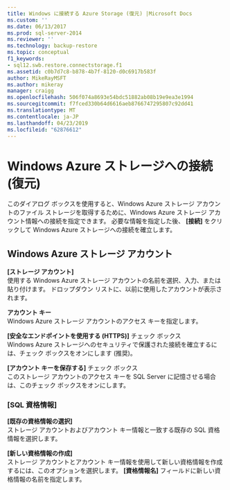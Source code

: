 ```yaml
---
title: Windows に接続する Azure Storage (復元) |Microsoft Docs
ms.custom: ''
ms.date: 06/13/2017
ms.prod: sql-server-2014
ms.reviewer: ''
ms.technology: backup-restore
ms.topic: conceptual
f1_keywords:
- sql12.swb.restore.connectstorage.f1
ms.assetid: c0b7d7c8-b878-4b7f-8120-d0c6917b583f
author: MikeRayMSFT
ms.author: mikeray
manager: craigg
ms.openlocfilehash: 506f074a8693e54bdc51882ab08b19e9ea3e1994
ms.sourcegitcommit: f7fced330b64d6616aeb8766747295807c92dd41
ms.translationtype: MT
ms.contentlocale: ja-JP
ms.lasthandoff: 04/23/2019
ms.locfileid: "62876612"
---
```

# <a name="connect-to-windows-azure-storage-restore"></a>Windows Azure ストレージへの接続 (復元)
  このダイアログ ボックスを使用すると、Windows Azure ストレージ アカウントのファイル ストレージを取得するために、Windows Azure ストレージ アカウント情報への接続を指定できます。 必要な情報を指定した後、 **[接続]** をクリックして Windows Azure ストレージへの接続を確立します。  
  
## <a name="windows-azure-storage-account"></a>Windows Azure ストレージ アカウント  
 **[ストレージ アカウント]**  
 使用する Windows Azure ストレージ アカウントの名前を選択、入力、または貼り付けます。 ドロップダウン リストに、以前に使用したアカウントが表示されます。  
  
 **アカウント キー**  
 Windows Azure ストレージ アカウントのアクセス キーを指定します。  
  
 **[安全なエンドポイントを使用する (HTTPS)]** チェック ボックス  
 Windows Azure ストレージへのセキュリティで保護された接続を確立するには、チェック ボックスをオンにします (推奨)。  
  
 **[アカウント キーを保存する]** チェック ボックス  
 このストレージ アカウントのアクセス キーを SQL Server に記憶させる場合は、このチェック ボックスをオンにします。  
  
### <a name="sql-credential"></a>[SQL 資格情報]  
 **[既存の資格情報の選択]**  
 ストレージ アカウントおよびアカウント キー情報と一致する既存の SQL 資格情報を選択します。  
  
 **[新しい資格情報の作成]**  
 ストレージ アカウントとアカウント キー情報を使用して新しい資格情報を作成するには、このオプションを選択します。 **[資格情報名]** フィールドに新しい資格情報の名前を指定します。  
  
  
